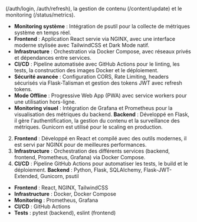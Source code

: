 (/auth/login, /auth/refresh), la gestion de contenu (/content/update) et le monitoring (/status/metrics).
- **Monitoring système** : Intégration de psutil pour la collecte de métriques système en temps réel.
- **Frontend** : Application React servie via NGINX, avec une interface moderne stylisée avec TailwindCSS et Dark Mode natif.
- **Infrastructure** : Orchestration via Docker Compose, avec réseaux privés et dépendances entre services.
- **CI/CD** : Pipeline automatisée avec GitHub Actions pour le linting, les tests, la construction des images Docker et le déploiement.
- **Sécurité avancée** : Configuration CORS, Rate Limiting, headers sécurisés via Flask-Talisman et gestion des tokens JWT avec refresh tokens.
- **Mode Offline** : Progressive Web App (PWA) avec service workers pour une utilisation hors-ligne.
- **Monitoring visuel** : Intégration de Grafana et Prometheus pour la visualisation des métriques du backend.
**Backend** : Développé en Flask, il gère l'authentification, la gestion du contenu et la surveillance des métriques. Gunicorn est utilisé pour le scaling en production.
2. **Frontend** : Développé en React et compilé avec des outils modernes, il est servi par NGINX pour de meilleures performances.
3. **Infrastructure** : Orchestration des différents services (backend, frontend, Prometheus, Grafana) via Docker Compose.
4. **CI/CD** : Pipeline GitHub Actions pour automatiser les tests, le build et le déploiement.
**Backend** : Python, Flask, SQLAlchemy, Flask-JWT-Extended, Gunicorn, psutil
- **Frontend** : React, NGINX, TailwindCSS
- **Infrastructure** : Docker, Docker Compose
- **Monitoring** : Prometheus, Grafana
- **CI/CD** : GitHub Actions
- **Tests** : pytest (backend), eslint (frontend)